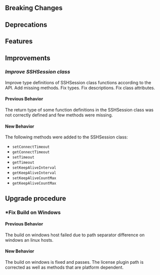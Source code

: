 [//]: # (VERSION_PLACEHOLDER DO NOT DELETE)
[//]: # (Used when working on a new release. Placed together with the Version.md)
[//]: # (Nothing here is optional. If a step must not be performed, it must be said so)
[//]: # (Do not fill the version, it will be done automatically)
[//]: # (Quick Intro to what is the focus of this release)

## Breaking Changes

[//]: # (### *Breaking Change*)
[//]: # (Describe the breaking change AND explain how to resolve it)
[//]: # (You can utilize internal links /e.g. link to the upgrade procedure, link to the improvement|deprecation that introduced this/)

## Deprecations

[//]: # (### *Deprecation*)
[//]: # (Explain what is deprecated and suggest alternatives)

[//]: # (Features -> New Functionality)

## Features

[//]: # (### *Feature Name*)
[//]: # (Describe the feature)
[//]: # (Optional But higlhy recommended Specify *NONE* if missing)
[//]: # (#### Relevant Documentation:)

[//]: # (Improvements -> Bugfixes/hotfixes or general improvements)

## Improvements

[//]: # (### *Improvement Name* )
[//]: # (Talk ONLY regarding the improvement)
[//]: # (Optional But higlhy recommended)
[//]: # (#### Previous Behavior)
[//]: # (Explain how it used to behave, regarding to the change)
[//]: # (Optional But higlhy recommended)
[//]: # (#### New Behavior)
[//]: # (Explain how it behaves now, regarding to the change)
[//]: # (Optional But higlhy recommended Specify *NONE* if missing)
[//]: # (#### Relevant Documentation:)

### *Improve SSHSession class*

Improve type definitions of SSHSession class functions according to the API. Add missing methods. Fix types. Fix descriptions. Fix class attributes.
  
#### Previous Behavior

The return type of some function definitions in the SSHSession class was not correctly defined and few methods were missing.

#### New Behavior

The following methods were added to the SSHSession class:

- `setConnectTimeout`
- `getConnectTimeout`
- `setTimeout`
- `getTimeout`
- `setKeepAliveInterval`
- `getKeepAliveInterval`
- `setKeepAliveCountMax`
- `getKeepAliveCountMax`

## Upgrade procedure

[//]: # (Explain in details if something needs to be done)

### *Fix Build on Windows

#### Previous Behavior

The build on windows host failed due to path separator difference on windows an linux hosts.

#### New Behavior

The build on windows is fixed and passes. The license plugin path is corrected as well as methods that are platform dependent.
